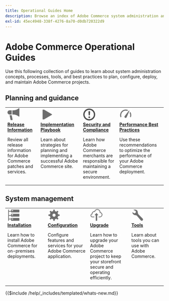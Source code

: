 ```yaml
---
title: Operational Guides Home
description: Browse an index of Adobe Commerce system administration and operational product documentation.
exl-id: 45ec4948-338f-4276-8a70-d0db720322d9
---
```


# Adobe Commerce Operational Guides

Use this following collection of guides to learn about system administration concepts, processes, tools, and best practices to plan, configure, deploy, and maintain Adobe Commerce projects.

## Planning and guidance

<table>
<tr>
  <td valign="top">
    <a href="../release/release-notes/overview.md">
      <img alt="Release Information" src="../assets/icons/promote.svg" width="40"/>
    </a>
    <div>
      <a href="../release/release-notes/overview.md"><strong>Release Information</strong></a>
      <p>Review all release information for Adobe Commerce patches and services.</p>
    </div>
  </td>
    <td valign="top">
    <a href="../implementation-playbook/overview.md">
      <img alt="Implementation" src="../assets/icons/play.svg" width="40"/>
    </a>
    <div>
      <a href="../implementation-playbook/overview.md"><strong>Implementation Playbook</strong></a>
      <p>Learn about strategies for planning and implementing a successful Adobe Commerce site.</p>
    </div>
  </td>
  <td valign="top">
    <a href="../security-and-compliance/overview.md">
       <img alt="Enterprise" src="../assets/icons/alert-circle.svg" width="40"/>
    </a>
    <div>
      <a href="../security-and-compliance/overview.md"><strong>Security and Compliance</strong></a>
      <p>Learn how Adobe Commerce merchants are responsible for maintaining a secure environment.</p>
    </div>
  </td>
    <td valign="top">
    <a href="../performance/overview.md">
       <img alt="Performance" src="../assets/icons/gauge.svg" width="40"/>
    </a>
    <div>
      <a href="../performance/overview.md"><strong>Performance Best Practices</strong></a>
      <p>Use these recommendations to optimize the performance of your Adobe Commerce deployment.</p>
    </div>
  </td>
</tr>
</table>

## System management

<table>
<tr>
  <td valign="top">
    <a href="../installation/overview.md">
      <img alt="Installation (on-premises)" src="../assets/icons/servers.svg" width="40"/>
    </a>
    <div>
      <a href="../installation/overview.md"><strong>Installation</strong></a>
      <p>Learn how to install Adobe Commerce for on-premises deployments.</p>
    </div>
  </td>
  <td valign="top">
    <a href="../configuration/overview.md">
      <img alt="Configuration" src="../assets/icons/settings.svg" width="40"/>
    </a>
    <div>
      <a href="../configuration/overview.md"><strong>Configuration</strong></a>
      <p>Configure features and services for your Adobe Commerce application.</p>
    </div>
  </td>
  <td valign="top">
    <a href="../upgrade/overview.md">
      <img alt="Upgrade" src="../assets/icons/upload-cloud.svg" width="40"/>
    </a>
    <div>
      <a href="../upgrade/overview.md"><strong>Upgrade</strong></a>
      <p>Learn how to upgrade your Adobe Commerce project to keep your storefront secure and operating efficiently.</p>
    </div>
  </td>
  <td valign="top">
    <a href="../tools/overview.md">
       <img alt="Tools" src="../assets/icons/wrench.svg" width="40"/>
    </a>
    <div>
      <a href="../tools/overview.md"><strong>Tools</strong></a>
      <p>Learn about tools you can use with Adobe Commerce.</p>
    </div>
  </td>
</tr>
</table>

{{$include /help/_includes/templated/whats-new.md}}

<!-- Last updated from includes: 2025-09-02 02:22:42 -->
